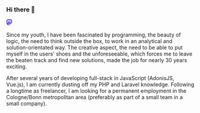 ### Hi there 👋

<a rel="me" href="https://mastodon.social/@daspbn"><img src="https://raw.githubusercontent.com/mastodon/mastodon/main/app/javascript/images/logo.svg" width="16" height="16"></a>

Since my youth, I have been fascinated by programming, the beauty of logic, the need to think outside the box, to work in an analytical and solution-orientated way. The creative aspect, the need to be able to put myself in the users' shoes and the unforeseeable, which forces me to leave the beaten track and find new solutions, made the job for nearly 30 years exciting.

After several years of developing full-stack in JavaScript (AdonisJS, Vue.js), I am currently dusting off my PHP and  Laravel knowledge.
Following a longtime as freelancer, I am looking for a permanent employment in the Cologne/Bonn metropolitan area (preferably as part of a small team in a small company).


 
<!--
**dspangenberg/dspangenberg** is a ✨ _special_ ✨ repository because its `README.md` (this file) appears on your GitHub profile.

Here are some ideas to get you started:

- 🔭 I’m currently working on ...
- 🌱 I’m currently learning ...
- 👯 I’m looking to collaborate on ...
- 🤔 I’m looking for help with ...
- 💬 Ask me about ...
- 📫 How to reach me: ...
- 😄 Pronouns: ...
- ⚡ Fun fact: ...
-->
